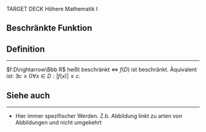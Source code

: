 
TARGET DECK
Höhere Mathematik I

Beschränkte Funktion
--
## Definition
***
$f:D\rightarrow\Bbb R$ heißt beschränkt $\iff$ $f(D)$ ist beschränkt.
Äquivalent ist: $\exists c\ge0\forall x\in D: |f(x)|\le c$.
## Siehe auch
***
* Hier immer spezifischer Werden. Z.b. Abbildung linkt zu arten von Abbildungen und nicht umgekehrt